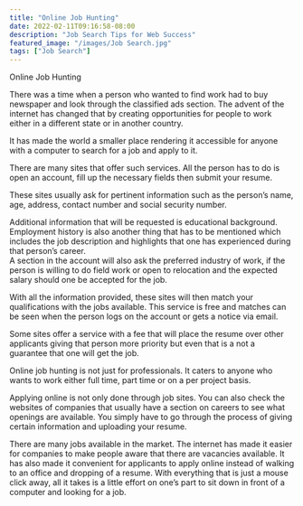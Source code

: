 ```yaml
---
title: "Online Job Hunting"
date: 2022-02-11T09:16:58-08:00
description: "Job Search Tips for Web Success"
featured_image: "/images/Job Search.jpg"
tags: ["Job Search"]
---
```


Online Job Hunting

There was a time when a person who wanted to find work had to buy newspaper and look through the classified ads section.  The advent of the internet has changed that by creating opportunities for people to work either in a different state or in another country. 

It has made the world a smaller place rendering it accessible for anyone with a computer to search for a job and apply to it. 

There are many sites that offer such services. All the person has to do is open an account, fill up the necessary fields then submit your resume. 

These sites usually ask for pertinent information such as the person’s name, age, address, contact number and social security number. 

Additional information that will be requested is educational background. Employment history is also another thing that has to be mentioned which includes the job description and highlights that one has experienced during that person’s career.  
A section in the account will also ask the preferred industry of work, if the person is willing to do field work or open to relocation and the expected salary should one be accepted for the job.

With all the information provided, these sites will then match your qualifications with the jobs available.  This service is free and matches can be seen when the person logs on the account or gets a notice via email. 

Some sites offer a service with a fee that will place the resume over other applicants giving that person more priority but even that is a not a guarantee that one will get the job. 

Online job hunting is not just for professionals. It caters to anyone who wants to work either full time, part time or on a per project basis.  

Applying online is not only done through job sites. You can also check the websites of companies that usually have a section on careers to see what openings are available. You simply have to go through the process of giving certain information and uploading your resume. 

There are many jobs available in the market. The internet has made it easier for companies to make people aware that there are vacancies available. It has also made it convenient for applicants to apply online instead of walking to an office and dropping of a resume. With everything that is just a mouse click away, all it takes is a little effort on one’s part to sit down in front of a computer and looking for a job. 

